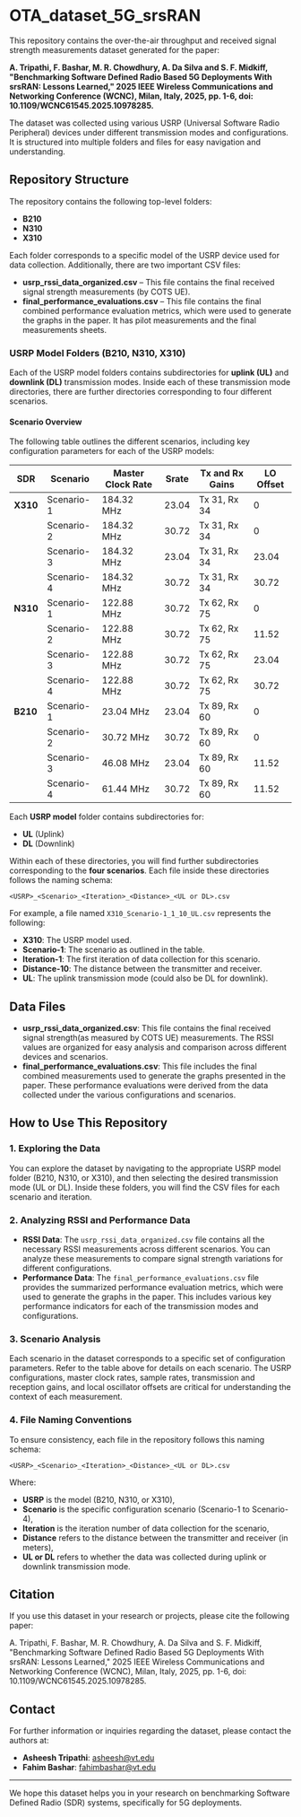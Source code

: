 # OTA_dataset_5G_srsRAN
 
This repository contains the over-the-air throughput and received signal strength measurements dataset generated for the paper:
 
**A. Tripathi, F. Bashar, M. R. Chowdhury, A. Da Silva and S. F. Midkiff, "Benchmarking Software Defined Radio Based 5G Deployments With srsRAN: Lessons Learned," 2025 IEEE Wireless Communications and Networking Conference (WCNC), Milan, Italy, 2025, pp. 1-6, doi: 10.1109/WCNC61545.2025.10978285.**  
  

The dataset was collected using various USRP (Universal Software Radio Peripheral) devices under different transmission modes and configurations. It is structured into multiple folders and files for easy navigation and understanding.
 
## Repository Structure
 
The repository contains the following top-level folders:
 
- **B210**
- **N310**
- **X310**
 
Each folder corresponds to a specific model of the USRP device used for data collection. Additionally, there are two important CSV files:
 
- **usrp_rssi_data_organized.csv** – This file contains the final received signal strength measurements (by COTS UE).
- **final_performance_evaluations.csv** – This file contains the final combined performance evaluation metrics, which were used to generate the graphs in the paper. It has pilot measurements and the final measurements sheets.
 
### USRP Model Folders (B210, N310, X310)
 
Each of the USRP model folders contains subdirectories for **uplink (UL)** and **downlink (DL)** transmission modes. Inside each of these transmission mode directories, there are further directories corresponding to four different scenarios.
 
#### Scenario Overview
 
The following table outlines the different scenarios, including key configuration parameters for each of the USRP models:
 
| **SDR**  | **Scenario** | **Master Clock Rate** | **Srate** | **Tx and Rx Gains** | **LO Offset** |
|----------|--------------|-----------------------|-----------|---------------------|---------------|
| **X310** | Scenario-1   | 184.32 MHz            | 23.04     | Tx 31, Rx 34        | 0             |
|          | Scenario-2   | 184.32 MHz            | 30.72     | Tx 31, Rx 34        | 0             |
|          | Scenario-3   | 184.32 MHz            | 23.04     | Tx 31, Rx 34        | 23.04         |
|          | Scenario-4   | 184.32 MHz            | 30.72     | Tx 31, Rx 34        | 30.72         |
| **N310** | Scenario-1   | 122.88 MHz            | 30.72     | Tx 62, Rx 75        | 0             |
|          | Scenario-2   | 122.88 MHz            | 30.72     | Tx 62, Rx 75        | 11.52         |
|          | Scenario-3   | 122.88 MHz            | 30.72     | Tx 62, Rx 75        | 23.04         |
|          | Scenario-4   | 122.88 MHz            | 30.72     | Tx 62, Rx 75        | 30.72         |
| **B210** | Scenario-1   | 23.04 MHz             | 23.04     | Tx 89, Rx 60        | 0             |
|          | Scenario-2   | 30.72 MHz             | 30.72     | Tx 89, Rx 60        | 0             |
|          | Scenario-3   | 46.08 MHz             | 23.04     | Tx 89, Rx 60        | 11.52         |
|          | Scenario-4   | 61.44 MHz             | 30.72     | Tx 89, Rx 60        | 11.52         |
 
Each **USRP model** folder contains subdirectories for:
 
- **UL** (Uplink)
- **DL** (Downlink)
 
Within each of these directories, you will find further subdirectories corresponding to the **four scenarios**. Each file inside these directories follows the naming schema:
 
`<USRP>_<Scenario>_<Iteration>_<Distance>_<UL or DL>.csv`
 

For example, a file named `X310_Scenario-1_1_10_UL.csv` represents the following:
 
- **X310**: The USRP model used.
- **Scenario-1**: The scenario as outlined in the table.
- **Iteration-1**: The first iteration of data collection for this scenario.
- **Distance-10**: The distance between the transmitter and receiver.
- **UL**: The uplink transmission mode (could also be DL for downlink).
 
## Data Files
 
- **usrp_rssi_data_organized.csv**: This file contains the final received signal strength(as measured by COTS UE) measurements. The RSSI values are organized for easy analysis and comparison across different devices and scenarios.
- **final_performance_evaluations.csv**: This file includes the final combined measurements used to generate the graphs presented in the paper. These performance evaluations were derived from the data collected under the various configurations and scenarios.
 
## How to Use This Repository
 
### 1. Exploring the Data
 
You can explore the dataset by navigating to the appropriate USRP model folder (B210, N310, or X310), and then selecting the desired transmission mode (UL or DL). Inside these folders, you will find the CSV files for each scenario and iteration.
 
### 2. Analyzing RSSI and Performance Data
 
- **RSSI Data**: The `usrp_rssi_data_organized.csv` file contains all the necessary RSSI measurements across different scenarios. You can analyze these measurements to compare signal strength variations for different configurations.
- **Performance Data**: The `final_performance_evaluations.csv` file provides the summarized performance evaluation metrics, which were used to generate the graphs in the paper. This includes various key performance indicators for each of the transmission modes and configurations.
 
### 3. Scenario Analysis
 
Each scenario in the dataset corresponds to a specific set of configuration parameters. Refer to the table above for details on each scenario. The USRP configurations, master clock rates, sample rates, transmission and reception gains, and local oscillator offsets are critical for understanding the context of each measurement.
 
### 4. File Naming Conventions
 
To ensure consistency, each file in the repository follows this naming schema:
 
`<USRP>_<Scenario>_<Iteration>_<Distance>_<UL or DL>.csv`
 

Where:
- **USRP** is the model (B210, N310, or X310),
- **Scenario** is the specific configuration scenario (Scenario-1 to Scenario-4),
- **Iteration** is the iteration number of data collection for the scenario,
- **Distance** refers to the distance between the transmitter and receiver (in meters),
- **UL or DL** refers to whether the data was collected during uplink or downlink transmission mode.
 
## Citation
 
If you use this dataset in your research or projects, please cite the following paper:
 
 
A. Tripathi, F. Bashar, M. R. Chowdhury, A. Da Silva and S. F. Midkiff, "Benchmarking Software Defined Radio Based 5G Deployments With srsRAN: Lessons Learned," 2025 IEEE Wireless Communications and Networking Conference (WCNC), Milan, Italy, 2025, pp. 1-6, doi: 10.1109/WCNC61545.2025.10978285.
 

## Contact
 
For further information or inquiries regarding the dataset, please contact the authors at:
 
- **Asheesh Tripathi**: asheesh@vt.edu
- **Fahim Bashar**: fahimbashar@vt.edu
---
 
We hope this dataset helps you in your research on benchmarking Software Defined Radio (SDR) systems, specifically for 5G deployments.
